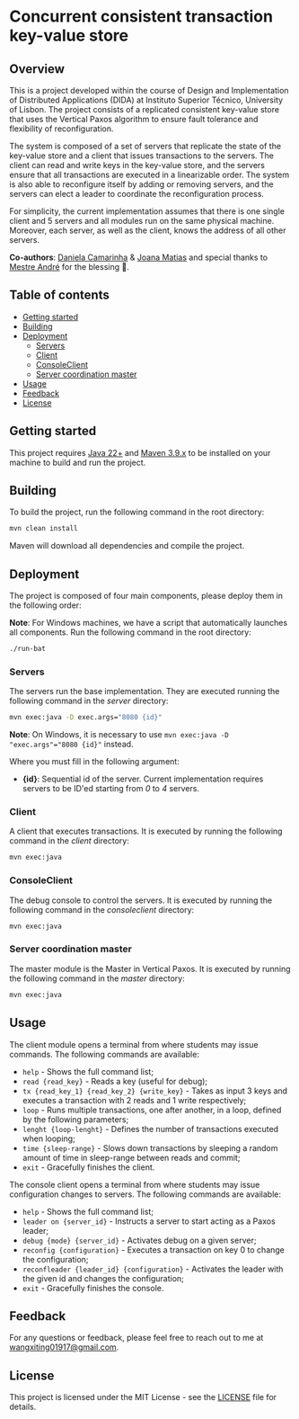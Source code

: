 # Concurrent consistent transaction key-value store

## Overview
This is a project developed within the course of Design and Implementation of Distributed Applications (DIDA) at Instituto Superior Técnico, University of Lisbon. 
The project consists of a replicated consistent key-value store that uses the Vertical Paxos algorithm to ensure fault tolerance and flexibility of reconfiguration. 

The system is composed of a set of servers that replicate the state of the key-value store and a client that issues transactions to the servers. The client can read and write keys in the key-value store, and the servers ensure that all transactions are executed in a linearizable order. The system is also able to reconfigure itself by adding or removing servers, and the servers can elect a leader to coordinate the reconfiguration process.

For simplicity, the current implementation assumes that there is one single client and 5 servers and all modules run on the same physical machine. Moreover, each server, as well as the client, knows the address of all other servers.

**Co-authors**: [Daniela Camarinha](https://github.com/DanielaDoesCode) & [Joana Matias](https://github.com/jrmatias) and special thanks to [Mestre André](https://github.com/4Sparkz) for the blessing 🙏.

## Table of contents
- [Getting started](#getting-started)
- [Building](#building)
- [Deployment](#deployment)
  - [Servers](#servers)
  - [Client](#client)
  - [ConsoleClient](#consoleclient)
  - [Server coordination master](#server-coordination-master)
- [Usage](#usage)
- [Feedback](#feedback)
- [License](#license)

## Getting started
This project requires [Java 22+](https://www.oracle.com/java/technologies/javase/jdk22-archive-downloads.html) and [Maven 3.9.x](https://maven.apache.org/download.cgi) to be installed on your machine to build and run the project.

## Building
To build the project, run the following command in the root directory:
```bash
mvn clean install
```
Maven will download all dependencies and compile the project.

## Deployment
The project is composed of four main components, please deploy them in the following order:

**Note**: For Windows machines, we have a script that automatically launches all components. Run the following command in the root directory:
```bash
./run-bat
```

### Servers
The servers run the base implementation. They are executed running the following command in the *server* directory:
```bash
mvn exec:java -D exec.args="8080 {id}"
```
**Note**: On Windows, it is necessary to use ``mvn exec:java -D "exec.args"="8080 {id}"`` instead.

Where you must fill in the following argument:
- **{id}**: Sequential id of the server. Current implementation requires servers to be ID'ed starting from *0* to *4* servers.

### Client
A client that executes transactions. It is executed by running the following command in the *client* directory:
```bash
mvn exec:java
```

### ConsoleClient
The debug console to control the servers. It is executed by running the following command in the *consoleclient* directory:
```bash
mvn exec:java
```

### Server coordination master
The master module is the Master in Vertical Paxos. It is executed by running the following command in the *master* directory:
```bash
mvn exec:java
```

## Usage
The client module opens a terminal from where students may issue commands. The following commands are available:
- `help` - Shows the full command list;
- `read {read_key}` - Reads a key (useful for debug);
- `tx {read_key_1} {read_key_2} {write_key}` - Takes as input 3 keys and executes a transaction with 2 reads and 1 write respectively;
- `loop` - Runs multiple transactions, one after another, in a loop, defined by the following parameters;
- `lenght {loop-lenght}` - Defines the number of transactions executed when looping;
- `time {sleep-range}` - Slows down transactions by sleeping a random amount of time in sleep-range between reads and commit;
- `exit` - Gracefully finishes the client.

The console client opens a terminal from where students may issue configuration changes to servers. The following commands are available:
- `help` - Shows the full command list;
- `leader on {server_id}` - Instructs a server to start acting as a Paxos leader;
- `debug {mode} {server_id}` - Activates debug on a given server;
- `reconfig {configuration}` - Executes a transaction on key 0 to change the configuration;
- `reconfleader {leader_id} {configuration}` - Activates the leader with the given id and changes the configuration;
- `exit` - Gracefully finishes the console.

## Feedback
For any questions or feedback, please feel free to reach out to me at wangxiting01917@gmail.com.

## License
This project is licensed under the MIT License - see the [LICENSE](LICENSE) file for details.
